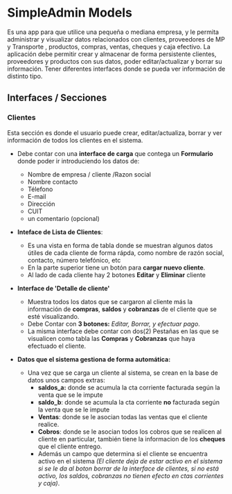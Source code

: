 # SimpleAdmin Models
Es una app para que utilice una pequeña o mediana empresa, y le permita administrar y visualizar datos relacionados con clientes, proveedores de MP y Transporte , productos, compras, ventas, cheques y caja efectivo.
La aplicación debe permitir crear y almacenar de forma persistente clientes, proveedores y productos con sus datos, poder editar/actualizar y borrar su información.
Tener diferentes interfaces donde se pueda ver información de distinto tipo.

## Interfaces / Secciones
### Clientes
Esta sección es donde el usuario puede crear, editar/actualiza, borrar y ver información de todos los clientes en el sistema.
+ Debe contar con una __interface de carga__ que contega un __Formulario__ donde poder ir introduciendo los datos de:
    - Nombre de empresa / cliente /Razon social
    - Nombre contacto
    - Télefono
    - E-mail
    - Dirección
    - CUIT
    - un comentario (opcional)

+ __Inteface de Lista de Clientes__:
    - Es una vista en forma de tabla donde se muestran algunos datos útiles de cada cliente de forma rápda, como nombre de razón social, contacto, número telefónico, etc
    - En la parte superior tiene un botón para __cargar nuevo cliente__.
    - Al lado de cada cliente hay 2 botones __Editar__ y __Eliminar__ cliente

+ __Interface de 'Detalle de cliente'__
    - Muestra todos los datos que se cargaron al cliente más la información de __compras__, __saldos__ y __cobranzas__ de el cliente que se esté visualizando.
    - Debe Contar con __3 botones:__ _Editar, Borrar, y efectuar pago_.
    - La misma interface debe contar con dos(2) Pestañas en las que se visualicen como tabla las __Compras__ y __Cobranzas__ que haya efectuado el cliente.

+ __Datos que el sistema gestiona de forma automática:__
    - Una vez que se carga un cliente al sistema, se crean en la base de datos unos campos extras:
        - __saldos_a:__ donde se acumula la cta corriente facturada según la venta que se le impute
        - __saldo_b__: donde se acumula la cta corriente __no__ facturada según la venta que se le impute
        - __Ventas__: donde se le asocian todas las ventas que el cliente realice.
        - __Cobros__: donde se le asocian todos los cobros que se realicen al cliente en particular, también tiene la informacion de los __cheques__ que el cliente entrego.
        - Además un campo que determina si el cliente se encuentra activo en el sistema _(El cliente deja de estar activo en el sistema si se le da al boton borrar de la interface de clientes, si no está activo, los saldos, cobranzas no tienen efecto en ctas corrientes y caja)_.
        




